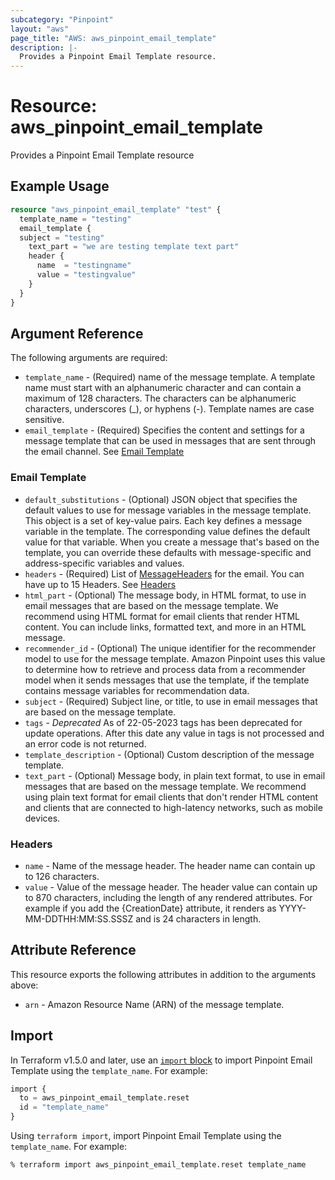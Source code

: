 ```yaml
---
subcategory: "Pinpoint"
layout: "aws"
page_title: "AWS: aws_pinpoint_email_template"
description: |-
  Provides a Pinpoint Email Template resource.
---
```


# Resource: aws_pinpoint_email_template

Provides a Pinpoint Email Template resource

## Example Usage

```terraform
resource "aws_pinpoint_email_template" "test" {
  template_name = "testing"
  email_template {
  subject = "testing"
	text_part = "we are testing template text part"
    header {
      name  = "testingname"
      value = "testingvalue"
    }
  }
}
```

## Argument Reference

The following arguments are required:

* `template_name` - (Required) name of the message template. A template name must start with an alphanumeric character and can contain a maximum of 128 characters. The characters can be alphanumeric characters, underscores (_), or hyphens (-). Template names are case sensitive.
* `email_template` - (Required) Specifies the content and settings for a message template that can be used in messages that are sent through the email channel. See [Email Template](#email-template)

### Email Template

* `default_substitutions` - (Optional) JSON object that specifies the default values to use for message variables in the message template. This object is a set of key-value pairs. Each key defines a message variable in the template. The corresponding value defines the default value for that variable. When you create a message that's based on the template, you can override these defaults with message-specific and address-specific variables and values.
* `headers` - (Required) List of [MessageHeaders](https://docs.aws.amazon.com/pinpoint/latest/apireference/templates-template-name-email.html#templates-template-name-email-model-messageheader) for the email. You can have up to 15 Headers. See [Headers](#headers)
* `html_part` - (Optional) The message body, in HTML format, to use in email messages that are based on the message template. We recommend using HTML format for email clients that render HTML content. You can include links, formatted text, and more in an HTML message.
* `recommender_id` - (Optional) The unique identifier for the recommender model to use for the message template. Amazon Pinpoint uses this value to determine how to retrieve and process data from a recommender model when it sends messages that use the template, if the template contains message variables for recommendation data.
* `subject` - (Required) Subject line, or title, to use in email messages that are based on the message template.
* `tags` - *Deprecated* As of 22-05-2023 tags has been deprecated for update operations. After this date any value in tags is not processed and an error code is not returned.
* `template_description` - (Optional) Custom description of the message template.
* `text_part` - (Optional) Message body, in plain text format, to use in email messages that are based on the message template. We recommend using plain text format for email clients that don't render HTML content and clients that are connected to high-latency networks, such as mobile devices.

### Headers

* `name` - Name of the message header. The header name can contain up to 126 characters.
* `value` - Value of the message header. The header value can contain up to 870 characters, including the length of any rendered attributes. For example if you add the {CreationDate} attribute, it renders as YYYY-MM-DDTHH:MM:SS.SSSZ and is 24 characters in length.

## Attribute Reference

This resource exports the following attributes in addition to the arguments above:

* `arn` - Amazon Resource Name (ARN) of the message template.

## Import

In Terraform v1.5.0 and later, use an [`import` block](https://developer.hashicorp.com/terraform/language/import) to import Pinpoint Email Template using the `template_name`. For example:

```terraform
import {
  to = aws_pinpoint_email_template.reset
  id = "template_name"
}
```

Using `terraform import`, import Pinpoint Email Template using the `template_name`. For example:

```console
% terraform import aws_pinpoint_email_template.reset template_name
```
